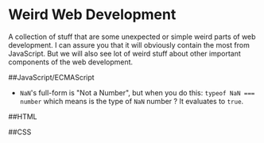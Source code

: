 # Weird Web Development

A collection of stuff that are some unexpected or simple weird parts of web development. I can assure you that it will obviously contain the most from JavaScript. But we will also see lot of weird stuff about other important components of the web development.

##JavaScript/ECMAScript

* ```NaN```'s full-form is "Not a Number", but when you do this: ```typeof NaN === number``` which means is the type of ```NaN``` number ? It evaluates to ```true```.

##HTML

##CSS
